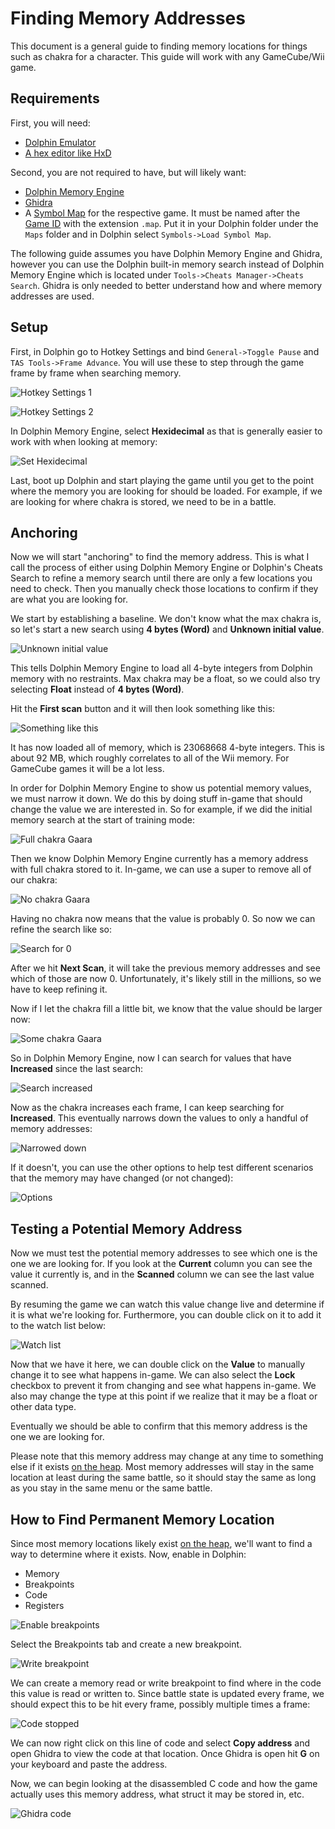 # Finding Memory Addresses

This document is a general guide to finding memory locations for things such as chakra for a character. This guide will work with any GameCube/Wii game.

## Requirements

First, you will need:

- [Dolphin Emulator](https://dolphin-emu.org/)
- [A hex editor like HxD](https://mh-nexus.de/en/downloads.php?product=HxD20)

Second, you are not required to have, but will likely want:

- [Dolphin Memory Engine](https://github.com/aldelaro5/Dolphin-memory-engine)
- [Ghidra](https://github.com/NicholasMoser/Naruto-GNT-Modding/blob/main/gnt4/docs/guides/ghidra.md)
- A [Symbol Map](https://github.com/NicholasMoser/Naruto-GNT-Modding/tree/main/general/symbol_maps) for the
  respective game. It must be named after the [Game ID](https://wiki.dolphin-emu.org/index.php?title=GameIDs)
  with the extension `.map`. Put it in your Dolphin folder under the `Maps` folder and in Dolphin select
  `Symbols->Load Symbol Map`.

The following guide assumes you have Dolphin Memory Engine and Ghidra, however you can use the Dolphin
built-in memory search instead of Dolphin Memory Engine which is located under
`Tools->Cheats Manager->Cheats Search`. Ghidra is only needed to better understand how and where
memory addresses are used.

## Setup

First, in Dolphin go to Hotkey Settings and bind `General->Toggle Pause` and `TAS Tools->Frame Advance`.
You will use these to step through the game frame by frame when searching memory.

![Hotkey Settings 1](/general/images/mem/hotkey_settings_1.png?raw=true "Hotkey Settings 1")

![Hotkey Settings 2](/general/images/mem/hotkey_settings_2.png?raw=true "Hotkey Settings 2")

In Dolphin Memory Engine, select **Hexidecimal** as that is generally easier to work with when looking
at memory:

![Set Hexidecimal](/general/images/mem/set_hex.png?raw=true "Set Hexidecimal")

Last, boot up Dolphin and start playing the game until you get to the point where the memory you
are looking for should be loaded. For example, if we are looking for where chakra is stored,
we need to be in a battle.

## Anchoring

Now we will start "anchoring" to find the memory address. This is what I call the process of either using
Dolphin Memory Engine or Dolphin's Cheats Search to refine a memory search until there are only a few locations
you need to check. Then you manually check those locations to confirm if they are what you are looking for.

We start by establishing a baseline. We don't know what the max chakra is, so let's start a new search using **4 bytes (Word)** and **Unknown initial value**.

![Unknown initial value](/general/images/mem/unknown_initial_value.PNG?raw=true "Unknown initial value")

This tells Dolphin Memory Engine to load all 4-byte integers from Dolphin memory with no restraints.
Max chakra may be a float, so we could also try selecting **Float** instead of **4 bytes (Word)**.

Hit the **First scan** button and it will then look something like this:

![Something like this](/general/images/mem/something_like_this.png?raw=true "Something like this")

It has now loaded all of memory, which is 23068668 4-byte integers. This is about 92 MB, which roughly correlates
to all of the Wii memory. For GameCube games it will be a lot less.

In order for Dolphin Memory Engine to show us potential memory values, we must narrow it down. We do this by doing
stuff in-game that should change the value we are interested in. So for example, if we did the initial memory
search at the start of training mode:

![Full chakra Gaara](/general/images/mem/full_chakra.png?raw=true "Full chakra Gaara")

Then we know Dolphin Memory Engine currently has a memory address with full chakra stored to it.
In-game, we can use a super to remove all of our chakra:

![No chakra Gaara](/general/images/mem/no_chakra.png?raw=true "No chakra Gaara")

Having no chakra now means that the value is probably 0. So now we can refine the search like so:

![Search for 0](/general/images/mem/search_0.PNG?raw=true "Search for 0")

After we hit **Next Scan**, it will take the previous memory addresses and see which of those are now 0.
Unfortunately, it's likely still in the millions, so we have to keep refining it.

Now if I let the chakra fill a little bit, we know that the value should be larger now:

![Some chakra Gaara](/general/images/mem/some_chakra.png?raw=true "Some chakra Gaara")

So in Dolphin Memory Engine, now I can search for values that have **Increased** since the last search:

![Search increased](/general/images/mem/search_increased.PNG?raw=true "Search increased")

Now as the chakra increases each frame, I can keep searching for **Increased**. This eventually narrows
down the values to only a handful of memory addresses:

![Narrowed down](/general/images/mem/narrowed_down.PNG?raw=true "Narrowed down")

If it doesn't, you can use the other options to help test different scenarios that the memory may
have changed (or not changed):

![Options](/general/images/mem/options.png?raw=true "Options")

## Testing a Potential Memory Address

Now we must test the potential memory addresses to see which one is the one we are looking for.
If you look at the **Current** column you can see the value it currently is, and in the **Scanned**
column we can see the last value scanned.

By resuming the game we can watch this value change live and determine if it is what we're looking for.
Furthermore, you can double click on it to add it to the watch list below:

![Watch list](/general/images/mem/watch_list.PNG?raw=true "Watch list")

Now that we have it here, we can double click on the **Value** to manually change it to see what happens in-game.
We can also select the **Lock** checkbox to prevent it from changing and see what happens in-game. We also may
change the type at this point if we realize that it may be a float or other data type.

Eventually we should be able to confirm that this memory address is the one we are looking for.

Please note that this memory address may change at any time to something else if it exists
[on the heap](https://en.wikipedia.org/wiki/Memory_management#HEAP). Most memory addresses will stay in the
same location at least during the same battle, so it should stay the same as long as you stay in the same
menu or the same battle.

## How to Find Permanent Memory Location

Since most memory locations likely exist [on the heap](https://en.wikipedia.org/wiki/Memory_management#HEAP),
we'll want to find a way to determine where it exists. Now, enable in Dolphin:

- Memory
- Breakpoints
- Code
- Registers

![Enable breakpoints](/general/images/mem/enable_breakpoints.png?raw=true "Enable breakpoints")

Select the Breakpoints tab and create a new breakpoint.

![Write breakpoint](/general/images/mem/write_breakpoint.png?raw=true "Write breakpoint")

We can create a memory read or write breakpoint to find where in the code this value is read or written to.
Since battle state is updated every frame, we should expect this to be hit every frame, possibly multiple
times a frame:

![Code stopped](/general/images/mem/code_stopped.PNG?raw=true "Code stopped")

We can now right click on this line of code and select **Copy address** and open Ghidra to view the code
at that location. Once Ghidra is open hit **G** on your keyboard and paste the address.

Now, we can begin looking at the disassembled C code and how the game actually uses this memory address,
what struct it may be stored in, etc.

![Ghidra code](/general/images/mem/ghidra_code.PNG?raw=true "Ghidra code")
